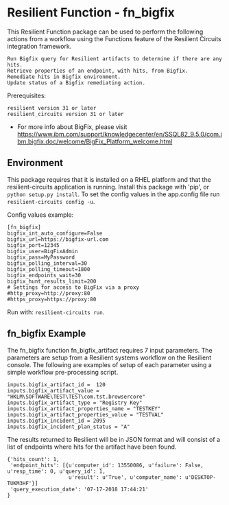 # Resilient Function - fn_bigfix

This Resilient Function package can be used to perform the following actions from a workflow using the Functions feature of the Resilient
Circuits integration framework.
```
Run Bigfix query for Resilient artifacts to determine if there are any hits.
Retrieve properties of an endpoint, with hits, from Bigfix.
Remediate hits in Bigfix environment.
Update status of a Bigfix remediating action.
```

Prerequisites:
```
resilient version 31 or later
resilient_circuits version 31 or later
```
* For more info about BigFix, please visit https://www.ibm.com/support/knowledgecenter/en/SSQL82_9.5.0/com.ibm.bigfix.doc/welcome/BigFix_Platform_welcome.html


## Environment

This package requires that it is installed on a RHEL platform and that the resilient-circuits application is running.
Install this package with 'pip', or `python setup.py install`.
To set the config values in the app.config file run `resilient-circuits config -u`.

Config values example:
```
[fn_bigfix]
bigfix_int_auto_configure=False
bigfix_url=https://bigfix-url.com
bigfix_port=12345
bigfix_user=BigFixAdmin
bigfix_pass=MyPassword
bigfix_polling_interval=30
bigfix_polling_timeout=1800
bigfix_endpoints_wait=30
bigfix_hunt_results_limit=200
# Settings for access to BigFix via a proxy
#http_proxy=http://proxy:80
#https_proxy=https://proxy:80
```

Run with: `resilient-circuits run`.

## fn_bigfix Example

The fn_bigfix function fn_bigfix_artifact requires 7 input parameters. The parameters are setup from a
Resilient systems workflow on the Resilient console.
The following are examples of setup of each parameter using a simple workflow pre-processing script.

```
inputs.bigfix_artifact_id =  120
inputs.bigfix_artifact_value = "HKLM\SOFTWARE\TEST\TEST\com.tst.browsercore"
inputs.bigfix_artifact_type = "Registry Key"
inputs.bigfix_artifact_properties_name = "TESTKEY"
inputs.bigfix_artifact_properties_value = "TESTVAL"
inputs.bigfix_incident_id = 2095
inputs.bigfix_incident_plan_status = "A"
```
The results returned to Resilient will be in JSON format and will consist of a list of
endpoints where hits for the artifact have been found.
```
{'hits_count': 1,
 'endpoint_hits': [{u'computer_id': 13550086, u'failure': False, u'resp_time': 0, u'query_id': 1,
                    u'result': u'True', u'computer_name': u'DESKTOP-TUKM3HF'}]
 'query_execution_date': '07-17-2018 17:44:21'
}
```

